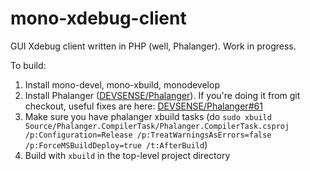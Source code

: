 # mono-xdebug-client

GUI Xdebug client written in PHP (well, Phalanger). Work in progress.

To build:
  1. Install mono-devel, mono-xbuild, monodevelop 
  2. Install Phalanger ([DEVSENSE/Phalanger](https://github.com/DEVSENSE/Phalanger)). If you're doing it from git checkout, useful fixes are here: [DEVSENSE/Phalanger#61](https://github.com/DEVSENSE/Phalanger/pull/61)
  3. Make sure you have phalanger xbuild tasks (do `sudo xbuild Source/Phalanger.CompilerTask/Phalanger.CompilerTask.csproj /p:Configuration=Release /p:TreatWarningsAsErrors=false /p:ForceMSBuildDeploy=true /t:AfterBuild`)
  4. Build with `xbuild` in the top-level project directory
